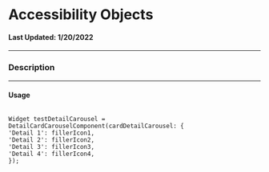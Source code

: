 # Accessibility Objects
#### Last Updated: 1/20/2022
--------------------

### Description 

--------------------

#### Usage 

~~~

Widget testDetailCarousel = DetailCardCarouselComponent(cardDetailCarousel: {
'Detail 1': fillerIcon1,
'Detail 2': fillerIcon2,
'Detail 3': fillerIcon3,
'Detail 4': fillerIcon4,
});

~~~